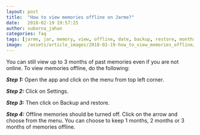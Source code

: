 ```yaml
---
layout: post
title:  "How to view memories offline on Jarme?"
date:   2018-02-19 19:57:25
author: suborna_jahan
categories: faq
tags: [jarme, jar, memory, view, offline, date, backup, restore, months, three]
image:  /assets/article_images/2018-02-19-how_to_view_memories_offline/cover.jpg
---
```


You can still view up to 3 months of past memories even if you are not online. To view memories offline, do the following:

***Step 1:*** Open the app and click on the menu from top left corner.

***Step 2:*** Click on Settings.

***Step 3:*** Then click on Backup and restore.

***Step 4:*** Offline memories should be turned off. Click on the arrow and choose from the menu. You can choose to keep 1 months, 2 months or 3 months of memories offline.